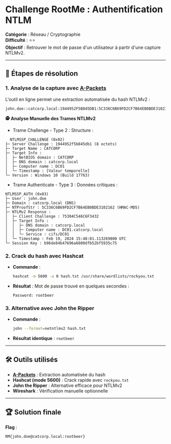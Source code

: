 # Challenge RootMe : Authentification NTLM

**Catégorie** : Réseau / Cryptographie  
**Difficulté** : ⭐⭐  
**Objectif** : Retrouver le mot de passe d'un utilisateur à partir d'une capture NTLMv2.

---

## 📝 Étapes de résolution

### 1. Analyse de la capture avec [A-Packets](https://apackets.com/)
L'outil en ligne permet une extraction automatisée du hash NTLMv2 :
```plaintext
john.doe::catcorp.local:1944952F5B845DB1:5C336C6B69FD2CF7B64EB0BDE3102162:01010000000000001A9790044B63DA0175304C546C6F34320000000002000E0043004100540043004F005200500001000800440043003000310004001A0063006100740063006F00720070002E006C006F00630061006C000300240044004300300031002E0063006100740063006F00720070002E006C006F00630061006C0005001A0063006100740063006F00720070002E006C006F00630061006C00070008001A9790044B63DA010900120063006900660073002F0044004300300031000000000000000000
```
**🕵️ Analyse Manuelle des Trames NTLMv2** 
- Trame Challenge - Type 2 :
Structure :
~~~~
  NTLMSSP_CHALLENGE (0x02)
├─ Server Challenge : 1944952f5b845db1 (8 octets)
├─ Target Name : CATCORP
├─ Target Info :
│  ├─ NetBIOS domain : CATCORP
│  ├─ DNS domain : catcorp.local
│  ├─ Computer name : DC01
│  └─ Timestamp : [Valeur temporelle]
└─ Version : Windows 10 (Build 17763)
~~~~

- Trame Authenticate - Type 3 : 
Données critiques :
~~~~
NTLMSSP_AUTH (0x03)
├─ User : john.doe
├─ Domain : catcorp.local (DNS)
├─ NTProofStr : 5C336C6B69FD2CF7B64EB0BDE3102162 (HMAC-MD5)
├─ NTLMv2 Response : 
│  ├─ Client Challenge : 75304C546C6F3432
│  ├─ Target Info : 
│  │  ├─ DNS domain : catcorp.local
│  │  ├─ Computer name : DC01.catcorp.local
│  │  └─ Service : cifs/DC01
│  └─ Timestamp : Feb 19, 2024 15:48:01.113269800 UTC
└─ Session Key : b96de84b47696a6800dfb52bf5935c75
~~~~

### 2. **Crack du hash avec Hashcat**
   - **Commande** :
     ```bash
     hashcat -m 5600 -a 0 hash.txt /usr/share/wordlists/rockyou.txt
     ```
   - **Résultat** : Mot de passe trouvé en quelques secondes :
     ```plaintext
     Password: rootbeer
     ```

### 3. **Alternative avec John the Ripper**
   - **Commande** :
     ```bash
     john --format=netntlmv2 hash.txt
     ```
   - **Résultat identique** : `rootbeer`

---

## 🛠 Outils utilisés
- **[A-Packets](https://apackets.com/)** : Extraction automatisée du hash
- **Hashcat (mode 5600)** : Crack rapide avec `rockyou.txt`
- **John the Ripper** : Alternative efficace pour NTLMv2
- **Wireshark** : Vérification manuelle optionnelle

---

## 🏆 Solution finale
**Flag** :  
```plaintext
RM{john.doe@catcorp.local:rootbeer}
